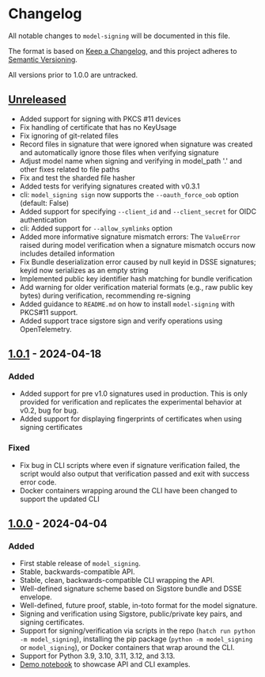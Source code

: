# Changelog

All notable changes to `model-signing` will be documented in this file.

The format is based on [Keep a Changelog](https://keepachangelog.com/en/1.0.0/),
and this project adheres to [Semantic Versioning](https://semver.org/spec/v2.0.0.html).

All versions prior to 1.0.0 are untracked.

## [Unreleased]

- Added support for signing with PKCS #11 devices
- Fix handling of certificate that has no KeyUsage
- Fix ignoring of git-related files
- Record files in signature that were ignored when signature was created and automatically ignore those files when verifying signature
- Adjust model name when signing and verifying in model_path '.' and other fixes related to file paths
- Fix and test the sharded file hasher
- Added tests for verifying signatures created with v0.3.1
- cli: `model_signing sign` now supports the `--oauth_force_oob` option (default: False)
- Added support for specifying `--client_id` and `--client_secret` for OIDC authentication
- cli: Added support for `--allow_symlinks` option
- Added more informative signature mismatch errors: The `ValueError` raised during model verification when a signature mismatch occurs now includes detailed information
- Fix Bundle deserialization error caused by null keyid in DSSE signatures; keyid now serializes as an empty string
- Implemented public key identifier hash matching for bundle verification
- Add warning for older verification material formats (e.g., raw public key bytes) during verification, recommending re-signing
- Added guidance to `README.md` on how to install `model-signing` with PKCS#11 support.
- Added support trace sigstore sign and verify operations using OpenTelemetry.

## [1.0.1] - 2024-04-18

### Added
- Added support for pre v1.0 signatures used in production. This is only provided for verification and replicates the experimental behavior at v0.2, bug for bug.
- Added support for displaying fingerprints of certificates when using signing certificates

### Fixed
- Fix bug in CLI scripts where even if signature verification failed, the script would also output that verification passed and exit with success error code.
- Docker containers wrapping around the CLI have been changed to support the updated CLI

## [1.0.0] - 2024-04-04

### Added
- First stable release of `model_signing`.
- Stable, backwards-compatible API.
- Stable, clean, backwards-compatible CLI wrapping the API.
- Well-defined signature scheme based on Sigstore bundle and DSSE envelope.
- Well-defined, future proof, stable, in-toto format for the model signature.
- Signing and verification using Sigstore, public/private key pairs, and signing certificates.
- Support for signing/verification via scripts in the repo (`hatch run python -m model_signing`), installing the pip package (`python -m model_signing` or `model_signing`), or Docker containers that wrap around the CLI.
- Support for Python 3.9, 3.10, 3.11, 3.12, and 3.13.
- [Demo notebook](https://colab.sandbox.google.com/drive/18IB_uipduXYq0ohMxJv2xHfeihLIcGMT) to showcase API and CLI examples.


[Unreleased]: https://github.com/sigstore/model-transparency/compare/v1.0.1...HEAD
[1.0.1]: https://github.com/sigstore/model-transparency/compare/v1.0.0...v1.0.1
[1.0.0]: https://github.com/sigstore/model-transparency/compare/v0.1.0...v1.0.0
